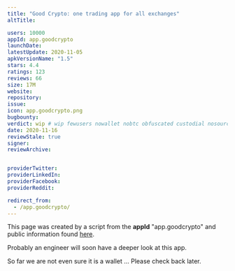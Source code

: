 ```yaml
---
title: "Good Crypto: one trading app for all exchanges"
altTitle: 

users: 10000
appId: app.goodcrypto
launchDate: 
latestUpdate: 2020-11-05
apkVersionName: "1.5"
stars: 4.4
ratings: 123
reviews: 66
size: 17M
website: 
repository: 
issue: 
icon: app.goodcrypto.png
bugbounty: 
verdict: wip # wip fewusers nowallet nobtc obfuscated custodial nosource nonverifiable reproducible bounty defunct
date: 2020-11-16
reviewStale: true
signer: 
reviewArchive:


providerTwitter: 
providerLinkedIn: 
providerFacebook: 
providerReddit: 

redirect_from:
  - /app.goodcrypto/
---
```



This page was created by a script from the **appId** "app.goodcrypto" and public
information found
[here](https://play.google.com/store/apps/details?id=app.goodcrypto).

Probably an engineer will soon have a deeper look at this app.

So far we are not even sure it is a wallet ... Please check back later.